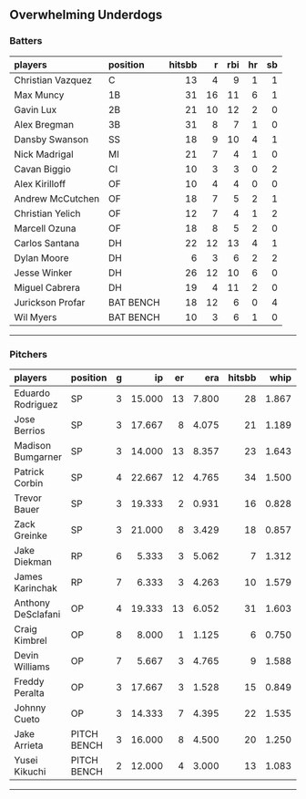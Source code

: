 ## Overwhelming Underdogs

### Batters

 
|players           |position  | hitsbb|  r| rbi| hr| sb| 
|:-----------------|:---------|------:|--:|---:|--:|--:| 
|Christian Vazquez |C         |     13|  4|   9|  1|  1| 
|Max Muncy         |1B        |     31| 16|  11|  6|  1| 
|Gavin Lux         |2B        |     21| 10|  12|  2|  0| 
|Alex Bregman      |3B        |     31|  8|   7|  1|  0| 
|Dansby Swanson    |SS        |     18|  9|  10|  4|  1| 
|Nick Madrigal     |MI        |     21|  7|   4|  1|  0| 
|Cavan Biggio      |CI        |     10|  3|   3|  0|  2| 
|Alex Kirilloff    |OF        |     10|  4|   4|  0|  0| 
|Andrew McCutchen  |OF        |     18|  7|   5|  2|  1| 
|Christian Yelich  |OF        |     12|  7|   4|  1|  2| 
|Marcell Ozuna     |OF        |     18|  8|   5|  2|  0| 
|Carlos Santana    |DH        |     22| 12|  13|  4|  1| 
|Dylan Moore       |DH        |      6|  3|   6|  2|  2| 
|Jesse Winker      |DH        |     26| 12|  10|  6|  0| 
|Miguel Cabrera    |DH        |     19|  4|  11|  2|  0| 
|Jurickson Profar  |BAT BENCH |     18| 12|   6|  0|  4| 
|Wil Myers         |BAT BENCH |     10|  3|   6|  1|  0| 


* * *

### Pitchers

 
|players            |position    |  g|     ip| er|   era| hitsbb|  whip| so|  w| sv| 
|:------------------|:-----------|--:|------:|--:|-----:|------:|-----:|--:|--:|--:| 
|Eduardo Rodriguez  |SP          |  3| 15.000| 13| 7.800|     28| 1.867| 21|  0|  0| 
|Jose Berrios       |SP          |  3| 17.667|  8| 4.075|     21| 1.189| 20|  2|  0| 
|Madison Bumgarner  |SP          |  3| 14.000| 13| 8.357|     23| 1.643| 11|  0|  0| 
|Patrick Corbin     |SP          |  4| 22.667| 12| 4.765|     34| 1.500| 21|  2|  0| 
|Trevor Bauer       |SP          |  3| 19.333|  2| 0.931|     16| 0.828| 24|  2|  0| 
|Zack Greinke       |SP          |  3| 21.000|  8| 3.429|     18| 0.857| 18|  2|  0| 
|Jake Diekman       |RP          |  6|  5.333|  3| 5.062|      7| 1.312|  7|  0|  2| 
|James Karinchak    |RP          |  7|  6.333|  3| 4.263|     10| 1.579| 11|  2|  3| 
|Anthony DeSclafani |OP          |  4| 19.333| 13| 6.052|     31| 1.603| 18|  2|  0| 
|Craig Kimbrel      |OP          |  8|  8.000|  1| 1.125|      6| 0.750| 15|  1|  6| 
|Devin Williams     |OP          |  7|  5.667|  3| 4.765|      9| 1.588| 10|  1|  0| 
|Freddy Peralta     |OP          |  3| 17.667|  3| 1.528|     15| 0.849| 22|  2|  0| 
|Johnny Cueto       |OP          |  3| 14.333|  7| 4.395|     22| 1.535| 11|  1|  0| 
|Jake Arrieta       |PITCH BENCH |  3| 16.000|  8| 4.500|     20| 1.250| 10|  2|  0| 
|Yusei Kikuchi      |PITCH BENCH |  2| 12.000|  4| 3.000|     13| 1.083| 11|  1|  0| 


* * *


